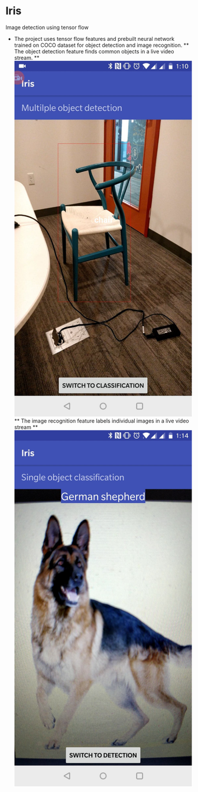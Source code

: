# Iris
Image detection using tensor flow
* The project uses tensor flow features and prebuilt neural network trained on COCO dataset for object detection and image recognition.
** The object detection feature finds common objects in a live video stream.
** ![alt text](https://github.com/Nirvan66/Iris/blob/master/36601384_1948708138480988_1759349051188314112_n.jpg)
** The image recognition feature labels individual images in a live video stream
** ![alt text](https://github.com/Nirvan66/Iris/blob/master/36636105_1948712085147260_4207920717070598144_n.jpg)
